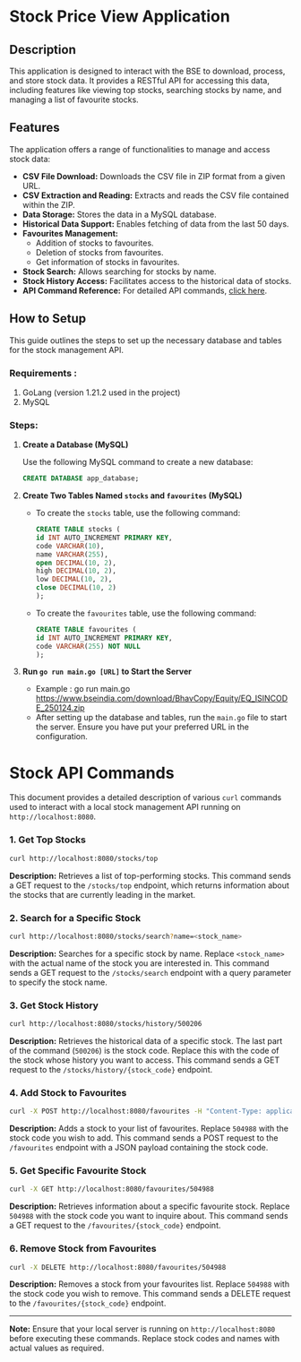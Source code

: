 # Stock Price View Application

## Description
This application is designed to interact with the BSE to download, 
process, and store stock data. 
It provides a RESTful API for accessing this data, 
including features like viewing top stocks, searching stocks by name, 
and managing a list of favourite stocks.

## Features

The application offers a range of functionalities to manage and access stock data:

- **CSV File Download:** Downloads the CSV file in ZIP format from a given URL.
- **CSV Extraction and Reading:** Extracts and reads the CSV file contained within the ZIP.
- **Data Storage:** Stores the data in a MySQL database.
- **Historical Data Support:** Enables fetching of data from the last 50 days.
- **Favourites Management:**
   - Addition of stocks to favourites.
   - Deletion of stocks from favourites.
   - Get information of stocks in favourites.
- **Stock Search:** Allows searching for stocks by name.
- **Stock History Access:** Facilitates access to the historical data of stocks.
- **API Command Reference:** For detailed API commands, [click here](#stock-api-commands).


## How to Setup

This guide outlines the steps to set up the necessary database and tables for the stock management API.

### Requirements : 

1. GoLang (version 1.21.2 used in the project)
2. MySQL

### Steps:
1. **Create a Database (MySQL)**

   Use the following MySQL command to create a new database:

   ```sql
   CREATE DATABASE app_database;
   ```

2. **Create Two Tables Named `stocks` and `favourites` (MySQL)**

    - To create the `stocks` table, use the following command:

      ```sql
      CREATE TABLE stocks (
      id INT AUTO_INCREMENT PRIMARY KEY,
      code VARCHAR(10),
      name VARCHAR(255),
      open DECIMAL(10, 2),
      high DECIMAL(10, 2),
      low DECIMAL(10, 2),
      close DECIMAL(10, 2)
      );
      ```

    - To create the `favourites` table, use the following command:

      ```sql
      CREATE TABLE favourites (
      id INT AUTO_INCREMENT PRIMARY KEY,
      code VARCHAR(255) NOT NULL
      );
      ```

3. **Run `go run main.go [URL]` to Start the Server**

    - Example : go run main.go https://www.bseindia.com/download/BhavCopy/Equity/EQ_ISINCODE_250124.zip
     - After setting up the database and tables, run the `main.go` file to start the server. Ensure you have put your preferred URL in the configuration.


# Stock API Commands

This document provides a detailed description of various `curl` commands used to interact with a local stock management API running on `http://localhost:8080`.

### 1. Get Top Stocks
```bash
curl http://localhost:8080/stocks/top
```
**Description:** Retrieves a list of top-performing stocks. This command sends a GET request to the `/stocks/top` endpoint, which returns information about the stocks that are currently leading in the market.

### 2. Search for a Specific Stock
```bash
curl http://localhost:8080/stocks/search?name=<stock_name>
```
**Description:** Searches for a specific stock by name. Replace `<stock_name>` with the actual name of the stock you are interested in. This command sends a GET request to the `/stocks/search` endpoint with a query parameter to specify the stock name.

### 3. Get Stock History
```bash
curl http://localhost:8080/stocks/history/500206
```
**Description:** Retrieves the historical data of a specific stock. The last part of the command (`500206`) is the stock code. Replace this with the code of the stock whose history you want to access. This command sends a GET request to the `/stocks/history/{stock_code}` endpoint.

### 4. Add Stock to Favourites
```bash
curl -X POST http://localhost:8080/favourites -H "Content-Type: application/json" -d "{"Code": "504988"}"
```
**Description:** Adds a stock to your list of favourites. Replace `504988` with the stock code you wish to add. This command sends a POST request to the `/favourites` endpoint with a JSON payload containing the stock code.

### 5. Get Specific Favourite Stock
```bash
curl -X GET http://localhost:8080/favourites/504988
```
**Description:** Retrieves information about a specific favourite stock. Replace `504988` with the stock code you want to inquire about. This command sends a GET request to the `/favourites/{stock_code}` endpoint.

### 6. Remove Stock from Favourites
```bash
curl -X DELETE http://localhost:8080/favourites/504988
```
**Description:** Removes a stock from your favourites list. Replace `504988` with the stock code you wish to remove. This command sends a DELETE request to the `/favourites/{stock_code}` endpoint.

---

**Note:** Ensure that your local server is running on `http://localhost:8080` before executing these commands. Replace stock codes and names with actual values as required.


